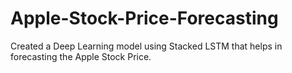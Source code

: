 # Apple-Stock-Price-Forecasting
Created a Deep Learning model using Stacked LSTM that helps in forecasting the Apple Stock Price.
